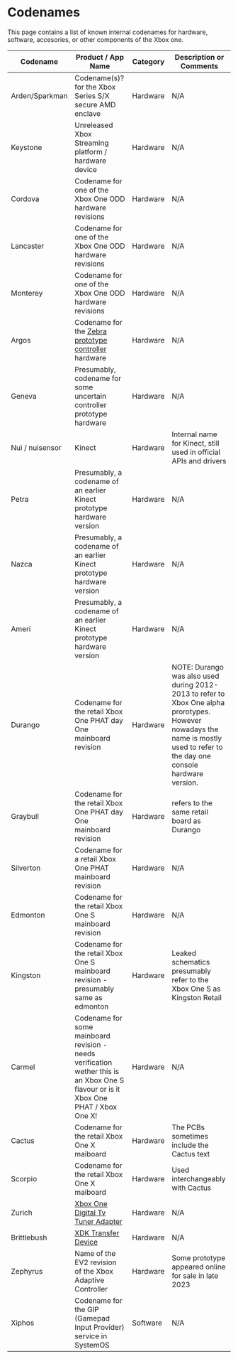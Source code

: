# Codenames

This page contains a list of known internal codenames for hardware, software, accesories, or other components of the Xbox one.

| Codename   |      Product / App Name     | Category |  Description or Comments |
|----------|-------------|------|------|
| Arden/Sparkman | Codename(s)? for the Xbox Series S/X secure AMD enclave | Hardware | N/A |
| Keystone   | Unreleased Xbox Streaming platform / hardware device    | Hardware | N/A |
| Cordova    | Codename for one of the Xbox One ODD hardware revisions | Hardware | N/A |
| Lancaster  | Codename for one of the Xbox One ODD hardware revisions | Hardware | N/A |
| Monterey   | Codename for one of the Xbox One ODD hardware revisions | Hardware | N/A |
| Argos  | Codename for the [Zebra prototype controller](https://x.com/TorusHyperV/status/1690416005564993536?s=20) hardware | Hardware | N/A |
| Geneva | Presumably, codename for some uncertain controller prototype hardware | Hardware | N/A |
| Nui / nuisensor | Kinect | Hardware | Internal name for Kinect, still used in official APIs and drivers |
| Petra  | Presumably, a codename of an earlier Kinect prototype hardware version | Hardware | N/A |
| Nazca  | Presumably, a codename of an earlier Kinect prototype hardware version | Hardware | N/A |
| Ameri  | Presumably, a codename of an earlier Kinect prototype hardware version | Hardware | N/A |
| Durango | Codename for the retail Xbox One PHAT day One mainboard revision | Hardware | NOTE: Durango was also used during 2012-2013 to refer to Xbox One alpha prorotypes. However nowadays the name is mostly used to refer to the day one console hardware version. |
| Graybull | Codename for the retail Xbox One PHAT day One mainboard revision | Hardware | refers to the same retail board as Durango |
| Silverton | Codename for a retail Xbox One PHAT mainboard revision | Hardware | N/A |
| Edmonton | Codename for the retail Xbox One S mainboard revision | Hardware | N/A |
| Kingston | Codename for the retail Xbox One S mainboard revision - presumably same as edmonton | Hardware | Leaked schematics presumably refer to the Xbox One S as Kingston Retail |
| Carmel | Codename for some mainboard revision - needs verification wether this is an Xbox One S flavour or is it Xbox One PHAT / Xbox One X! | Hardware | N/A |
| Cactus | Codename for the retail Xbox One X maiboard | Hardware | The PCBs sometimes include the Cactus text |
| Scorpio | Codename for the retail Xbox One X maiboard | Hardware | Used interchangeably with Cactus |
| Zurich | [Xbox One Digital Tv Tuner Adapter](https://www.amazon.de/Xbox-One-Digital-TV-Tuner/dp/B00E97HVJI)   |  Hardware | N/A |
| Brittlebush | [XDK Transfer Device](xdk_transfer.md)   |  Hardware | N/A |
| Zephyrus | Name of the EV2 revision of the Xbox Adaptive Controller | Hardware | Some prototype appeared online for sale in late 2023 |
| Xiphos | Codename for the GIP (Gamepad Input Provider) service in SystemOS |  Software | N/A |
 
